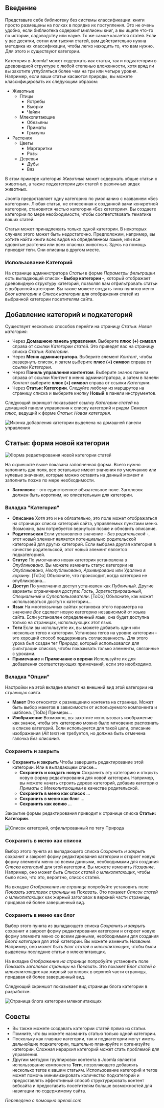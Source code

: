 <!-- Filename: J4.x:Create_and_Manage_Article_Categories / Display title: Статьи: Категории -->

## Введение

Представьте себе библиотеку без системы классификации: книги просто размещены на полках в порядке их поступления. Это не очень удобно, если библиотека содержит миллионы книг, а вы ищете что-то по истории, садоводству или науке. То же самое касается статей. Если у вас десятки, сотни или тысячи статей, вам действительно нужна методика их классификации, чтобы легко находить то, что вам нужно. Для этого и существуют категории.

Категория в Joomla! может содержать как статьи, так и подкатегории в древовидной структуре с любой степенью вложенности, хотя вряд ли вы захотите углубляться более чем на три или четыре уровня. Например, если ваши статьи касаются природы, вы можете классифицировать их следующим образом:

- Животные
  - Птицы
    - Ястребы
    - Вьюрки
    - Чайки
  - Млекопитающие
    - Обезьяны
    - Приматы
    - Грызуны
- Растения
  - Цветы
    - Маргаритки
    - Розы
  - Деревья
    - Дубы
    - Вяз

В этом примере категория *Животные* может содержать общие статьи о животных, а также подкатегории для статей о различных видах животных.

Joomla предоставляет одну категорию по умолчанию с названием «Без категории». Любая статья, не отнесенная к созданной вами конкретной категории, становится частью категории «Без категории». Вы создаете категории по мере необходимости, чтобы соответствовать тематике ваших статей.

Статья может принадлежать только одной категории. В некоторых случаях этого может быть недостаточно. Предположим, например, вы хотите найти книги всех видов на определенном языке, или все ядовитые растения или всех опасных животных. Здесь на помощь приходят теги. Они описаны в другом месте.

### Использование Категорий

На странице администратора *Статьи* в форме *Параметры фильтрации* есть выпадающий список **- Выбор категории -**, который отображает древовидную структуру категорий, позволяя вам отфильтровать статьи в выбранной категории. Вы также можете создать типы пунктов меню *Блог категории* и *Список категории* для отображения статей из выбранной категории посетителям сайта.

## Добавление категорий и подкатегорий

Существует несколько способов перейти на страницу *Статьи: Новая категория*:

- Через **Домашнюю панель управления**. Выберите **плюс (+) символ** справа от 
  ссылки *Категории статей*. Это приведет вас на страницу списка *Статьи: Категории*.
- Через **Меню администратора**. Выберите элемент *Контент*, чтобы развернуть список, 
  и затем выберите **плюс (+) символ** справа от ссылки *Категории*.
- Через **Панель управления контентом**. Выберите значок панели справа от 
  ссылки *Контент* в меню администратора, а затем в панели *Контент* выберите 
  **плюс (+) символ** справа от ссылки *Категории*.
- Через **Статьи: Категории**. Следуйте любому из маршрутов на страницу списка и 
  выберите кнопку **Новый** в панели инструментов.

Следующий скриншот показывает ссылку *Категории статей* на домашней панели управления к 
списку категорий и рядом *Символ плюс*, ведущий к форме *Статьи: Новая категория*.

![Иконка добавления категории выделена на домашней панели управления](../../../en/images/articles/category-add-via-home-dashboard.png)

## Статьи: форма новой категории

![Форма редактирования новой категории статей](../../../en/images/getting-started/article-category-edit.png)

На скриншоте выше показана заполненная форма. Всего нужно заполнить два поля, все остальные имеют значения по умолчанию или нулевые значения, которые можно оставить на данный момент и заполнить позже по мере необходимости.

- **Заголовок** - это единственное обязательное поле. Заголовок должен быть коротким, но описательным для категории.

### Вкладка "Категория"

- **Описание** Хотя это и не обязательно, это поле может отображаться на страницах списка категорий сайта, управляемых пунктами меню. Возможно, вам потребуется вернуться позже и обновить описание.
- **Родительская** Если установлено значение *- Без родительской -*, этот новый элемент является потенциально родительской категорией для других категорий. Если выбрана другая категория в качестве родительской, этот новый элемент является подкатегорией.
- **Статус** По умолчанию новая категория установлена в *Опубликовано*. Вы можете изменить статус категории на *Опубликовано*, *Неопубликовано*, *Архивировано* или *Удалено в корзину*. [ToDo] Объясните, что происходит, когда категория не опубликована...
- **Доступ** По умолчанию доступ установлен как *Публичный*. Другие варианты ограничения доступа: *Гость*, *Зарегистрированный*, *Специальный* и *Суперпользователи*. [ToDo] Объясните, как может использоваться доступ к категории...
- **Язык** На многоязычных сайтах установка этого параметра на значение *Все* сделает новую категорию независимой от языка сайта. Если установлен определенный язык, она будет доступна только на страницах, использующих этот язык.
- **Теги** Если вы используете их, вы можете добавить один или несколько тегов к категории. Установка тегов на уровне категории – это хороший способ поддерживать согласованность. Для этого урока был создан тег *Природа*, который использовался для фильтрации списков, чтобы показывать только элементы, связанные с уроками.
- **Примечание** и **Примечание о версии** Используйте их для добавления соответствующих примечаний, если это необходимо.

### Вкладка "Опции"

Настройки на этой вкладке влияют на внешний вид этой категории на страницах сайта.

- **Макет** Это относится к размещению контента на странице. Может быть выбор макетов в зависимости от используемого компонента и шаблона. [ToDo] Примеры...
- **Изображение** Возможно, вы захотите использовать изображение как значок, чтобы эту категорию можно было мгновенно распознать в списке категорий. Если используется для такой цели, описание изображения (*Alt text*) не требуется, но должна быть отмечена галочка *Без описания*.

### Сохранить и закрыть

- **Сохранить и закрыть** Чтобы завершить редактирование этой категории. Или в выпадающем списке...
  - **Сохранить и создать новую** Сохранить эту категорию и открыть новую форму редактирования для новой категории. Например, вы можете начать строить дерево категорий, добавив категорию *Приматы* с *Млекопитающими* в качестве родительской.
  - **Сохранить в меню как список** ...
  - **Сохранить в меню как блог** ...
  - **Сохранить как копию** ...

Закрытие формы редактирования приводит к странице списка **Статьи: Категории**.

![Список категорий, отфильтрованный по тегу Природа](../../../en/images/articles/categories-list.png)

### Сохранить в меню как список

Выбор этого пункта из выпадающего списка *Сохранить и закрыть* сохранит и закроет форму редактирования категории и откроет новую форму элемента меню со всеми данными, необходимыми для создания *Списка категорий* для этой категории. Вы можете изменить *Название*. Например, оно может быть *Список статей о млекопитающих*, чтобы было ясно, что это, вероятно, список статей.

На вкладке *Отображение на странице* попробуйте установить поле *Показать заголовок страницы* на *Показать*. Это покажет *Список статей о млекопитающих* как жирный заголовок в верхней части страницы, придавая ей более завершенный вид.

### Сохранить в меню как блог

Выбор этого пункта из выпадающего списка *Сохранить и закрыть* сохранит и закроет форму редактирования категории и откроет новую форму элемента меню со всеми данными, необходимыми для создания *Блога категории* для этой категории. Вы можете изменить *Название*. Например, оно может быть *Блог статей о млекопитающих*, чтобы были выделены последние статьи о млекопитающих.

На вкладке *Отображение на странице* попробуйте установить поле *Показать заголовок страницы* на *Показать*. Это покажет *Блог статей о млекопитающих* как жирный заголовок в верхней части страницы, придавая ей более завершенный вид.

Следующий скриншот показывает вид страницы блога категории в разработке.

![Страница блога категории млекопитающих](../../../en/images/articles/article-mammals-articles-blog-site-view.png)

## Советы

- Вы также можете создавать категории статей прямо из статьи.
- Помните, что вы можете назначить статью только одной категории.
- Поскольку как главные категории, так и подкатегории могут иметь
  дальнейшие подкатегории, тщательно планируйте и организуйте категории. Сложная
  иерархия категорий может стать проблемой для управления.
- Другим методом группировки контента в Joomla является использование
  компонента **Теги**, позволяющего добавлять несколько тегов к вашим статьям.
  Использование категорий и тегов может помочь минимизировать количество
  подкатегорий и предоставлять эффективный способ структурировать контент
  вебсайта и предоставить посетителям больше возможностей для навигации
  по содержимому сайта.

*Переведено с помощью openai.com*

